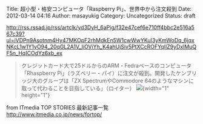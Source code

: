 Title: 超小型・格安コンピュータ「Raspberry Pi」、世界中から注文殺到
Date: 2012-03-14 04:16
Author: masayukig
Category: Uncategorized
Status: draft

<http://rss.rssad.jp/rss/artclk/yd3DyH_6aPig/f32e47cef6e710ff4bbc2e516a567c39?ul=iVDPn9Asotnm4Hy47MKOpF2rhMdkEn5W1cwWwYKuI3yKmWoDq_6jqxNKcL1w1Y1yO94_20qGL2A1V_IiOViYh_K4ahUjSiv5PtXCcROFYqIlZ9yDxlMuQF5n_HqICOdYz6xb_ex>  
  
  

> クレジットカード大で25ドルからのARM・Fedraベースのコンピュータ「Rhaspberry
> Pi」（ラズベリー・パイ）に注文が殺到。開発したケンブリッジ大のグループは「ZX
> SpectrumやCommodore
> 64のようなマシンに取って代わることを目指している」（ロイター）
> ![](http://rss.rssad.jp/rss/artimg/yd3DyH_6aPig/f32e47cef6e710ff4bbc2e516a567c39){width="1"
> height="1"}

  
  
from ITmedia TOP STORIES 最新記事一覧
<http://www.itmedia.co.jp/news/fortop/>
